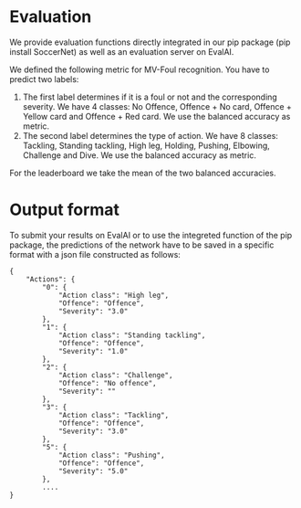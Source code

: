 # Evaluation

We provide evaluation functions directly integrated in our pip package (pip install SoccerNet) as well as an evaluation server on EvalAI.

We defined the following metric for MV-Foul recognition. You have to predict two labels:

1. The first label determines if it is a foul or not and the corresponding severity. We have 4 classes: No Offence, Offence + No card, Offence + Yellow card and Offence + Red card.
    We use the balanced accuracy as metric.
2. The second label determines the type of action. We have 8 classes: Tackling, Standing tackling, High leg, Holding, Pushing, Elbowing, Challenge and Dive.
   We use the balanced accuracy as metric.

For the leaderboard we take the mean of the two balanced accuracies.

# Output format

To submit your results on EvalAI or to use the integreted function of the pip package, the predictions of the network have to be saved in a specific format with a json file constructed as follows:

```
{
    "Actions": {
        "0": {
            "Action class": "High leg",
            "Offence": "Offence",
            "Severity": "3.0"
        },
        "1": {
            "Action class": "Standing tackling",
            "Offence": "Offence",
            "Severity": "1.0"
        },
        "2": {
            "Action class": "Challenge",
            "Offence": "No offence",
            "Severity": ""
        },
        "3": {
            "Action class": "Tackling",
            "Offence": "Offence",
            "Severity": "3.0"
        },
        "5": {
            "Action class": "Pushing",
            "Offence": "Offence",
            "Severity": "5.0"
        },
        ....
}

```
